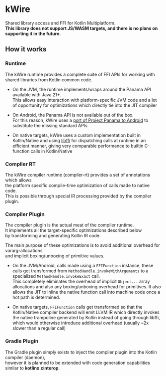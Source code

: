 # kWire

Shared library access and FFI for Kotlin Multiplatform.  
**This library does not support JS/WASM targets, and there is no plans on supporting it in the future.**

## How it works

### Runtime

The kWire runtime provides a complete suite of FFI APIs for working with
shared libraries from Kotlin common code.

* On the JVM, the runtime implements/wraps around the Panama API available with Java 21+.  
  This allows easy interaction with platform-specific JVM code and a lot of opportunity for
  optimizations which directly tie into the JIT compiler

* On Android, the Panama API is not available out of the box.  
  For this reason, kWire uses a [port of Project Panama to Android](https://github.com/vova7878/PanamaPort) to substitute the 
  missing standard APIs

* On native targets, kWire uses a custom implementation built in Kotlin/Native and using
  [libffi](https://github.com/libffi/libffi) for dispatching calls at runtime in an efficient manner, giving very comparable
  performance to builtin C-function calls in Kotlin/Native

### Compiler RT

The kWire compiler runtime (compiler-rt) provides a set of annotations which allows  
the platform specific compile-time optimization of calls made to native code.  
This is possible through special IR processing provided by the compiler plugin.


### Compiler Plugin

The compiler plugin is the actual meat of the compiler runtime.  
It implements all the target-specific optimizations described below  
by transforming and generating Kotlin IR code.

The main purpose of these optimizations is to avoid additional overhead for vararg-allocations  
and implicit boxing/unboxing of primitive values.

* On the JVM/Android, calls made using a `FFIFunction` instance, these calls get transformed
  from `MethodHandle.invokeWithArguments` to a specialized `MethodHandle.invokeExact` call.  
  This completely eliminates the overhead of implicit `Object...` array allocations and also
  any boxing/unboxing overhead for primitives. It also allows the JIT to inline the native
  function call into machine code once a hot path is determined.

* On native targets, `FFIFunction` calls get transformed so that the Kotlin/Native compiler
  backend will emit LLVM IR which directly invokes the native trampoline generated by Kotlin
  instead of going through libffi, which would otherwise introduce additional overhead (usually ~2x slower than a regular call)

### Gradle Plugin

The Gradle plugin simply exists to inject the compiler plugin into the Kotlin compiler (daemon),  
however it is planned to be extended with code generation capabilities similar to **kotlinx.cinterop**.